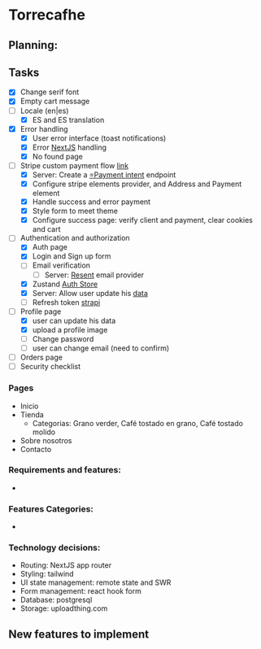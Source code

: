 # Torrecafhe

## Planning:

## Tasks

- [x] Change serif font
- [x] Empty cart message
- [ ] Locale (en|es)
  - [x] ES and ES translation
- [x] Error handling
  - [x] User error interface (toast notifications)
  - [x] Error [NextJS](https://nextjs.org/docs/app/api-reference/file-conventions/error) handling
  - [x] No found page
- [ ] Stripe custom payment flow [link](https://docs.stripe.com/payments/quickstart?client=react)
  - [x] Server: Create a [ =Payment intent](https://docs.stripe.com/api/payment_intents) endpoint
  - [x] Configure stripe elements provider, and Address and Payment element
  - [x] Handle success and error payment
  - [x] Style form to meet theme
  - [x] Configure success page: verify client and payment, clear cookies and cart
- [ ] Authentication and authorization
  - [x] Auth page
  - [x] Login and Sign up form
  - [ ] Email verification
    - [ ] Server: [Resent](https://market.strapi.io/providers/strapi-provider-email-resend) email provider
  - [x] Zustand [Auth Store](https://doichevkostia.dev/blog/authentication-store-with-zustand/)
  - [x] Server: Allow user update his [data](https://youtu.be/2ZwiiY6tnmw)
  - [ ] Refresh token [strapi](https://strapi.io/blog/how-to-create-a-refresh-token-feature-in-your-strapi-application)
- [ ] Profile page
  - [x] user can update his data
  - [x] upload a profile image
  - [ ] Change password
  - [ ] user can change email (need to confirm)
- [ ] Orders page
- [ ] Security checklist

### Pages

- Inicio
- Tienda
  - Categorias: Grano verder, Café tostado en grano, Café tostado molido
- Sobre nosotros
- Contacto

### Requirements and features:

-

### Features Categories:

-

### Technology decisions:

- Routing: NextJS app router
- Styling: tailwind
- UI state management: remote state and SWR
- Form management: react hook form
- Database: postgresql
- Storage: uploadthing.com

## New features to implement
